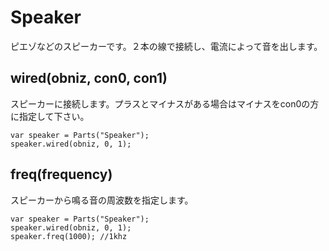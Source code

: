 # Speaker
ピエゾなどのスピーカーです。２本の線で接続し、電流によって音を出します。

## wired(obniz, con0, con1)
スピーカーに接続します。プラスとマイナスがある場合はマイナスをcon0の方に指定して下さい。
```
var speaker = Parts("Speaker");
speaker.wired(obniz, 0, 1);
```
## freq(frequency)
スピーカーから鳴る音の周波数を指定します。
```
var speaker = Parts("Speaker");
speaker.wired(obniz, 0, 1);
speaker.freq(1000); //1khz
```